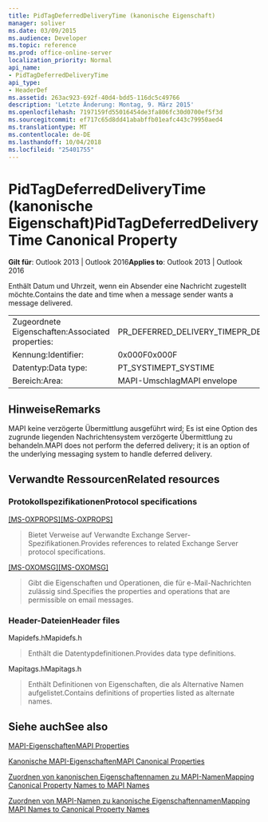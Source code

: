 ```yaml
---
title: PidTagDeferredDeliveryTime (kanonische Eigenschaft)
manager: soliver
ms.date: 03/09/2015
ms.audience: Developer
ms.topic: reference
ms.prod: office-online-server
localization_priority: Normal
api_name:
- PidTagDeferredDeliveryTime
api_type:
- HeaderDef
ms.assetid: 263ac923-692f-40d4-bdd5-116dc5c49766
description: 'Letzte Änderung: Montag, 9. März 2015'
ms.openlocfilehash: 7197159fd55016454de3fa806fc30d0700ef5f3d
ms.sourcegitcommit: ef717c65d8dd41ababffb01eafc443c79950aed4
ms.translationtype: MT
ms.contentlocale: de-DE
ms.lasthandoff: 10/04/2018
ms.locfileid: "25401755"
---
```

# <a name="pidtagdeferreddeliverytime-canonical-property"></a><span data-ttu-id="fca07-103">PidTagDeferredDeliveryTime (kanonische Eigenschaft)</span><span class="sxs-lookup"><span data-stu-id="fca07-103">PidTagDeferredDeliveryTime Canonical Property</span></span>

  
  
<span data-ttu-id="fca07-104">**Gilt für**: Outlook 2013 | Outlook 2016</span><span class="sxs-lookup"><span data-stu-id="fca07-104">**Applies to**: Outlook 2013 | Outlook 2016</span></span> 
  
<span data-ttu-id="fca07-105">Enthält Datum und Uhrzeit, wenn ein Absender eine Nachricht zugestellt möchte.</span><span class="sxs-lookup"><span data-stu-id="fca07-105">Contains the date and time when a message sender wants a message delivered.</span></span> 
  
|||
|:-----|:-----|
|<span data-ttu-id="fca07-106">Zugeordnete Eigenschaften:</span><span class="sxs-lookup"><span data-stu-id="fca07-106">Associated properties:</span></span>  <br/> |<span data-ttu-id="fca07-107">PR_DEFERRED_DELIVERY_TIME</span><span class="sxs-lookup"><span data-stu-id="fca07-107">PR_DEFERRED_DELIVERY_TIME</span></span>  <br/> |
|<span data-ttu-id="fca07-108">Kennung:</span><span class="sxs-lookup"><span data-stu-id="fca07-108">Identifier:</span></span>  <br/> |<span data-ttu-id="fca07-109">0x000F</span><span class="sxs-lookup"><span data-stu-id="fca07-109">0x000F</span></span>  <br/> |
|<span data-ttu-id="fca07-110">Datentyp:</span><span class="sxs-lookup"><span data-stu-id="fca07-110">Data type:</span></span>  <br/> |<span data-ttu-id="fca07-111">PT_SYSTIME</span><span class="sxs-lookup"><span data-stu-id="fca07-111">PT_SYSTIME</span></span>  <br/> |
|<span data-ttu-id="fca07-112">Bereich:</span><span class="sxs-lookup"><span data-stu-id="fca07-112">Area:</span></span>  <br/> |<span data-ttu-id="fca07-113">MAPI-Umschlag</span><span class="sxs-lookup"><span data-stu-id="fca07-113">MAPI envelope</span></span>  <br/> |
   
## <a name="remarks"></a><span data-ttu-id="fca07-114">Hinweise</span><span class="sxs-lookup"><span data-stu-id="fca07-114">Remarks</span></span>

<span data-ttu-id="fca07-115">MAPI keine verzögerte Übermittlung ausgeführt wird; Es ist eine Option des zugrunde liegenden Nachrichtensystem verzögerte Übermittlung zu behandeln.</span><span class="sxs-lookup"><span data-stu-id="fca07-115">MAPI does not perform the deferred delivery; it is an option of the underlying messaging system to handle deferred delivery.</span></span>
  
## <a name="related-resources"></a><span data-ttu-id="fca07-116">Verwandte Ressourcen</span><span class="sxs-lookup"><span data-stu-id="fca07-116">Related resources</span></span>

### <a name="protocol-specifications"></a><span data-ttu-id="fca07-117">Protokollspezifikationen</span><span class="sxs-lookup"><span data-stu-id="fca07-117">Protocol specifications</span></span>

<span data-ttu-id="fca07-118">[[MS-OXPROPS]](https://msdn.microsoft.com/library/f6ab1613-aefe-447d-a49c-18217230b148%28Office.15%29.aspx)</span><span class="sxs-lookup"><span data-stu-id="fca07-118">[[MS-OXPROPS]](https://msdn.microsoft.com/library/f6ab1613-aefe-447d-a49c-18217230b148%28Office.15%29.aspx)</span></span>
  
> <span data-ttu-id="fca07-119">Bietet Verweise auf Verwandte Exchange Server-Spezifikationen.</span><span class="sxs-lookup"><span data-stu-id="fca07-119">Provides references to related Exchange Server protocol specifications.</span></span>
    
<span data-ttu-id="fca07-120">[[MS-OXOMSG]](https://msdn.microsoft.com/library/daa9120f-f325-4afb-a738-28f91049ab3c%28Office.15%29.aspx)</span><span class="sxs-lookup"><span data-stu-id="fca07-120">[[MS-OXOMSG]](https://msdn.microsoft.com/library/daa9120f-f325-4afb-a738-28f91049ab3c%28Office.15%29.aspx)</span></span>
  
> <span data-ttu-id="fca07-121">Gibt die Eigenschaften und Operationen, die für e-Mail-Nachrichten zulässig sind.</span><span class="sxs-lookup"><span data-stu-id="fca07-121">Specifies the properties and operations that are permissible on email messages.</span></span>
    
### <a name="header-files"></a><span data-ttu-id="fca07-122">Header-Dateien</span><span class="sxs-lookup"><span data-stu-id="fca07-122">Header files</span></span>

<span data-ttu-id="fca07-123">Mapidefs.h</span><span class="sxs-lookup"><span data-stu-id="fca07-123">Mapidefs.h</span></span>
  
> <span data-ttu-id="fca07-124">Enthält die Datentypdefinitionen.</span><span class="sxs-lookup"><span data-stu-id="fca07-124">Provides data type definitions.</span></span>
    
<span data-ttu-id="fca07-125">Mapitags.h</span><span class="sxs-lookup"><span data-stu-id="fca07-125">Mapitags.h</span></span>
  
> <span data-ttu-id="fca07-126">Enthält Definitionen von Eigenschaften, die als Alternative Namen aufgelistet.</span><span class="sxs-lookup"><span data-stu-id="fca07-126">Contains definitions of properties listed as alternate names.</span></span>
    
## <a name="see-also"></a><span data-ttu-id="fca07-127">Siehe auch</span><span class="sxs-lookup"><span data-stu-id="fca07-127">See also</span></span>



[<span data-ttu-id="fca07-128">MAPI-Eigenschaften</span><span class="sxs-lookup"><span data-stu-id="fca07-128">MAPI Properties</span></span>](mapi-properties.md)
  
[<span data-ttu-id="fca07-129">Kanonische MAPI-Eigenschaften</span><span class="sxs-lookup"><span data-stu-id="fca07-129">MAPI Canonical Properties</span></span>](mapi-canonical-properties.md)
  
[<span data-ttu-id="fca07-130">Zuordnen von kanonischen Eigenschaftennamen zu MAPI-Namen</span><span class="sxs-lookup"><span data-stu-id="fca07-130">Mapping Canonical Property Names to MAPI Names</span></span>](mapping-canonical-property-names-to-mapi-names.md)
  
[<span data-ttu-id="fca07-131">Zuordnen von MAPI-Namen zu kanonische Eigenschaftennamen</span><span class="sxs-lookup"><span data-stu-id="fca07-131">Mapping MAPI Names to Canonical Property Names</span></span>](mapping-mapi-names-to-canonical-property-names.md)


